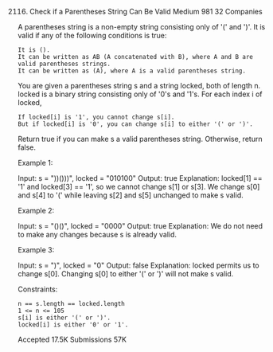 2116. Check if a Parentheses String Can Be Valid
Medium
981
32
Companies

A parentheses string is a non-empty string consisting only of '(' and ')'. It is valid if any of the following conditions is true:

    It is ().
    It can be written as AB (A concatenated with B), where A and B are valid parentheses strings.
    It can be written as (A), where A is a valid parentheses string.

You are given a parentheses string s and a string locked, both of length n. locked is a binary string consisting only of '0's and '1's. For each index i of locked,

    If locked[i] is '1', you cannot change s[i].
    But if locked[i] is '0', you can change s[i] to either '(' or ')'.

Return true if you can make s a valid parentheses string. Otherwise, return false.

 

Example 1:

Input: s = "))()))", locked = "010100"
Output: true
Explanation: locked[1] == '1' and locked[3] == '1', so we cannot change s[1] or s[3].
We change s[0] and s[4] to '(' while leaving s[2] and s[5] unchanged to make s valid.

Example 2:

Input: s = "()()", locked = "0000"
Output: true
Explanation: We do not need to make any changes because s is already valid.

Example 3:

Input: s = ")", locked = "0"
Output: false
Explanation: locked permits us to change s[0]. 
Changing s[0] to either '(' or ')' will not make s valid.

 

Constraints:

    n == s.length == locked.length
    1 <= n <= 105
    s[i] is either '(' or ')'.
    locked[i] is either '0' or '1'.

Accepted
17.5K
Submissions
57K

